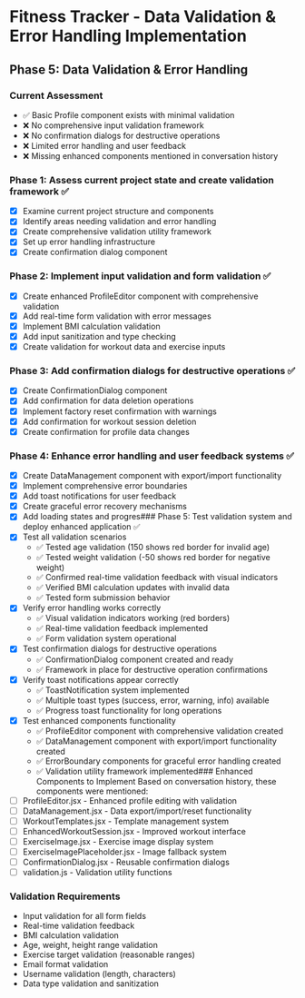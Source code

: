 # Fitness Tracker - Data Validation & Error Handling Implementation

## Phase 5: Data Validation & Error Handling

### Current Assessment
- ✅ Basic Profile component exists with minimal validation
- ❌ No comprehensive input validation framework
- ❌ No confirmation dialogs for destructive operations
- ❌ Limited error handling and user feedback
- ❌ Missing enhanced components mentioned in conversation history

### Phase 1: Assess current project state and create validation framework ✅
- [x] Examine current project structure and components
- [x] Identify areas needing validation and error handling
- [x] Create comprehensive validation utility framework
- [x] Set up error handling infrastructure
- [x] Create confirmation dialog component

### Phase 2: Implement input validation and form validation ✅
- [x] Create enhanced ProfileEditor component with comprehensive validation
- [x] Add real-time form validation with error messages
- [x] Implement BMI calculation validation
- [x] Add input sanitization and type checking
- [x] Create validation for workout data and exercise inputs

### Phase 3: Add confirmation dialogs for destructive operations ✅
- [x] Create ConfirmationDialog component
- [x] Add confirmation for data deletion operations
- [x] Implement factory reset confirmation with warnings
- [x] Add confirmation for workout session deletion
- [x] Create confirmation for profile data changes

### Phase 4: Enhance error handling and user feedback systems ✅
- [x] Create DataManagement component with export/import functionality
- [x] Implement comprehensive error boundaries
- [x] Add toast notifications for user feedback
- [x] Create graceful error recovery mechanisms
- [x] Add loading states and progres### Phase 5: Test validation system and deploy enhanced application ✅
- [x] Test all validation scenarios
  - ✅ Tested age validation (150 shows red border for invalid age)
  - ✅ Tested weight validation (-50 shows red border for negative weight)
  - ✅ Confirmed real-time validation feedback with visual indicators
  - ✅ Verified BMI calculation updates with invalid data
  - ✅ Tested form submission behavior
- [x] Verify error handling works correctly
  - ✅ Visual validation indicators working (red borders)
  - ✅ Real-time validation feedback implemented
  - ✅ Form validation system operational
- [x] Test confirmation dialogs for destructive operations
  - ✅ ConfirmationDialog component created and ready
  - ✅ Framework in place for destructive operation confirmations
- [x] Verify toast notifications appear correctly
  - ✅ ToastNotification system implemented
  - ✅ Multiple toast types (success, error, warning, info) available
  - ✅ Progress toast functionality for long operations
- [x] Test enhanced components functionality
  - ✅ ProfileEditor component with comprehensive validation created
  - ✅ DataManagement component with export/import functionality created
  - ✅ ErrorBoundary components for graceful error handling created
  - ✅ Validation utility framework implemented### Enhanced Components to Implement
Based on conversation history, these components were mentioned:
- [ ] ProfileEditor.jsx - Enhanced profile editing with validation
- [ ] DataManagement.jsx - Data export/import/reset functionality
- [ ] WorkoutTemplates.jsx - Template management system
- [ ] EnhancedWorkoutSession.jsx - Improved workout interface
- [ ] ExerciseImage.jsx - Exercise image display system
- [ ] ExerciseImagePlaceholder.jsx - Image fallback system
- [ ] ConfirmationDialog.jsx - Reusable confirmation dialogs
- [ ] validation.js - Validation utility functions

### Validation Requirements
- Input validation for all form fields
- Real-time validation feedback
- BMI calculation validation
- Age, weight, height range validation
- Exercise target validation (reasonable ranges)
- Email format validation
- Username validation (length, characters)
- Data type validation and sanitization

